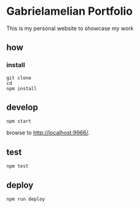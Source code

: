 
# Gabrielamelian Portfolio

This is my personal website to showcase my work

## how

### install

```
git clone
cd
npm install
```

## develop

```
npm start
```

browse to <http://localhost:9966/>.

## test

```
npm test
```

## deploy

```
npm run deploy
```
